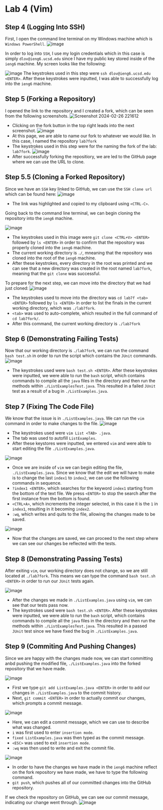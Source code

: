 # Lab 4 (Vim)

## Step 4 (Logging Into SSH)

First, I open the command line terminal on my Windows machine which is ```Windows PowerShell```.
![image](https://github.com/lov-daniel/cse15l-lab-reports/assets/83891229/ea5abcb2-46d5-40ec-bc91-705c3250e681)

In order to log into ```SSH```, I use my login credentials which in this case is simply ```dlov@ieng6.ucsd.edu``` since I have my public key stored inside of the ```ieng6``` machine. My screen looks like the following:

![image](https://github.com/lov-daniel/cse15l-lab-reports/assets/83891229/cfdce9f9-c6c2-4e32-aedb-9a7de5a7c56d)
The keystrokes used in this step were ```ssh dlov@ieng6.ucsd.edu <ENTER>```. After these keystrokes were inputted, I was able to successfully log into the ```ieng6``` machine.
## Step 5 (Forking a Repository)
I opened the link to the repository and I created a fork, which can be seen from the following screenshots.
![Screenshot 2024-02-26 221612](https://github.com/lov-daniel/cse15l-lab-reports/assets/83891229/a61773ce-c0da-4c39-8bd6-36c889f27217)
 - Clicking on the fork button in the top right leads into the next screenshot.
![image](https://github.com/lov-daniel/cse15l-lab-reports/assets/83891229/46b3b87d-9b4e-4eda-9bdd-5cf383702e22)
 - At this page, we are able to name our fork to whatever we would like. In this case, I named the repository ```lab7fork```
 - The keystrokes used in this step were for the naming the fork of the lab: ```lab7fork```.
![image](https://github.com/lov-daniel/cse15l-lab-reports/assets/83891229/2318e0ea-e2a9-4f6f-889d-244f60a15cb5)
 - After successfully forking the repositiory, we are led to the GitHub page where we can use the URL to clone.
## Step 5.5 (Cloning a Forked Repository)
Since we have an ```SSH``` key linked to GitHub, we can use the ```SSH clone url``` which can be found here:
![image](https://github.com/lov-daniel/cse15l-lab-reports/assets/83891229/072bb6c7-7195-49cf-9310-638577d38970)
 - The link was highlighted and copied to my clipboard using ```<CTRL-C>```.

Going back to the command line terminal, we can begin cloning the repository into the ```ieng6``` machine.

![image](https://github.com/lov-daniel/cse15l-lab-reports/assets/83891229/68c90c61-844a-4162-931b-84c2d6fbd751)
 - The keystrokes used in this image were ```git clone <CTRL+V> <ENTER>``` followed by ```ls <ENTER>``` in order to confirm that the repository was properly cloned into the ```ieng6``` machine.
 - The current working directory is ```./```, mneaning that the repository was cloned into the root of the ```ieng6``` machine.
 - After these keystrokes, every directory in the root was printed and we can see that a new directory was created in the root named ```lab7fork```, meaning that the ```git clone``` was successful.

To prepare for the next step, we can move into the directory that we had just cloned:
![image](https://github.com/lov-daniel/cse15l-lab-reports/assets/83891229/7dd9c306-eb15-4c4f-a966-fd4ee94ede69)
 - The keystrokes used to move into the directory was ```cd lab7f <tab> <ENTER>``` followed by ```ls <ENTER>``` in order to list the finals in the current working directory, which was ```./lab7fork```.
 - ```<tab>``` was used to auto-complete, which resulted in the full command of ```cd lab7fork/```.
 - After this command, the current working directory is ```./lab7fork```

## Step 6 (Demonstrating Failing Tests)
Now that our working directory is ```./lab7fork```, we can run the command ```bash test.sh``` in order to run the script which contains the ```JUnit``` commands.
![image](https://github.com/lov-daniel/cse15l-lab-reports/assets/83891229/83d136ad-eaf7-4330-bfd3-21d9b335b266)
 - The keystrokes used were ```bash test.sh <ENTER>```. After these keystrokes were inputted, we were able to run the ```bash``` script, which contains commands to compile all the ```java``` files in the directory and then run the methods within ```./ListExamplesTest.java```. This resulted in a failed ```JUnit``` test as a result of a bug in ```./ListExamples.java```.

## Step 7 (Fixing The Code File)
We know that the issue is in ```./ListExamples.java```. We can run the ```vim``` command in order to make changes to the file.
![image](https://github.com/lov-daniel/cse15l-lab-reports/assets/83891229/ef3dd660-7d2f-423e-b4b6-c55c0c2fd4db)
 - The keystrokes used were ```vim List <TAB> .java```.
 - The tab was used to autofill ```ListExamples```.
 - After these keystores were inputted, we entered ```vim``` and were able to start editing the file ```./ListExamples.java```.

![image](https://github.com/lov-daniel/cse15l-lab-reports/assets/83891229/1f659461-1565-449a-b933-fbd13f5340d2)
 - Once we are inside of ```vim``` we can begin editing the file, ```./ListExamples.java```. Since we know that the edit we will have to make is to change the last ```index1``` to ```index2```, we can use the following commands in sequence.
 - ```?index1 <ENTER>```, which searches for the keyword ```index1``` starting from the bottom of the text file. We press ```<ENTER>``` to stop the search after the first instance from the bottom is found.
 - ```<CTRL+A>```, which increments the integer selected, in this case it is the ```1``` in  ```index1```, resulting in it becoming ```index2```.
 - ```:wq```, which writes and quits to the file, allowing the changes made to be saved.

![image](https://github.com/lov-daniel/cse15l-lab-reports/assets/83891229/12b319e0-11f1-410b-92ff-66efce90252c)
 - Now that the changes are saved, we can proceed to the next step where we can see our changes be reflected with the tests.

## Step 8 (Demonstrating Passing Tests)
After exiting ```vim```, our working directory does not change, so we are still located at ```./lab7fork```. This means we can type the command ```bash test.sh <ENTER>``` in order to run our ```JUnit``` tests again.

![image](https://github.com/lov-daniel/cse15l-lab-reports/assets/83891229/de3bbec3-4cf3-4e4f-92cd-82e59d92af99)
 - After the changes we made in ```./ListExamples.java``` using ```vim```, we can see that our tests pass now.
 - The keystrokes used were ```bash test.sh <ENTER>```. After these keystrokes were inputted, we were able to run the ```bash``` script, which contains commands to compile all the ```java``` files in the directory and then run the methods within ```./ListExamplesTest.java```. This resulted in a passed ```JUnit``` test since we have fixed the bug in ```./ListExamples.java```.

## Step 9 (Commiting And Pushing Changes)
Since we are happy with the changes made now, we can start committing anbd pushing the modified file, ```./ListExamples.java``` into the forked repository that we have made.

![image](https://github.com/lov-daniel/cse15l-lab-reports/assets/83891229/1bca331a-640e-4283-a18d-82e48dd14d0c)
 - First we type ```git add ListExamples.java <ENTER>``` in order to add our changes in ```./ListExamples.java``` to the commit history.
 - Next, ```git commit <ENTER>``` in order to actually commit our changes, which prompts a commit message.

![image](https://github.com/lov-daniel/cse15l-lab-reports/assets/83891229/16ebf4fe-e1a0-4ae1-acc3-e030cdd9c4b3)
 - Here, we can edit a commit message, which we can use to describe what was changed.
 - ```i``` was first used to enter ```insertion mode```.
 - ```fixed ListExamples.java``` was then typed as the commit message.
 - ```<ESC>``` was used to exit ```insertion mode```.
 - ```:wq``` was then used to write and exit the commit file.

![image](https://github.com/lov-daniel/cse15l-lab-reports/assets/83891229/c538be4d-3aa5-4203-9393-e1c03884b21f)
 - In order to have the changes we have made in the ```ieng6``` machine reflect on the fork repository we have made, we have to type the following command.
 - ```git push```, which pushes all of our committed changes into the GitHub repository.

If we check the repository on GitHub, we can see our commit message, indicating our change went through.
![image](https://github.com/lov-daniel/cse15l-lab-reports/assets/83891229/32f7b5e5-f321-4ebc-a6af-e825896d3f1a)
